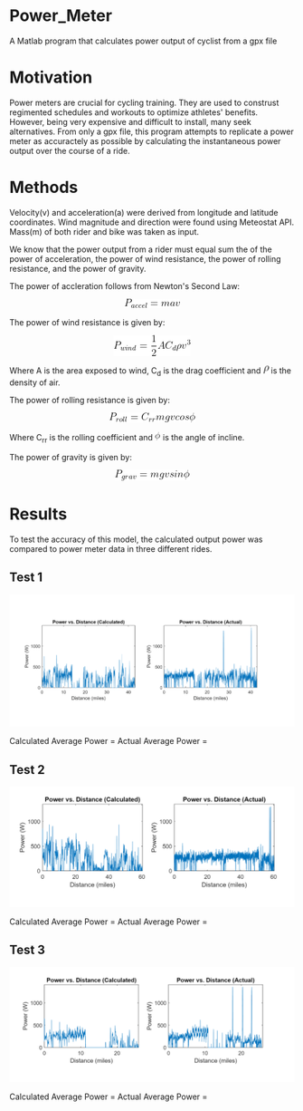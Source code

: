 # Power_Meter
A Matlab program that calculates power output of cyclist from a gpx file

# Motivation
Power meters are crucial for cycling training. They are used to construst regimented schedules and workouts to optimize athletes' benefits. However, being very expensive and difficult to install, many seek alternatives. From only a gpx file, this program attempts to replicate a power meter as accuractely as possible by calculating the instantaneous power output over the course of a ride. 

# Methods
Velocity(v) and acceleration(a) were derived from longitude and latitude coordinates. Wind magnitude and direction were found using Meteostat API. Mass(m) of both rider and bike was taken as input.

We know that the power output from a rider must equal sum the of the power of acceleration, the power of wind resistance, the power of rolling resistance, and the power of gravity. 

The power of accleration follows from Newton's Second Law:
<p align="center"> 
<img src="img/accel.gif">
</p>

The power of wind resistance is given by:
<p align="center"> 
<img src="img/wind.gif">
</p>
Where A is the area exposed to wind, C<sub>d</sub> is the drag coefficient and <img src="img/rho.gif" width="10" /> is the density of air. 

The power of rolling resistance is given by:
<p align="center"> 
<img src="img/roll.gif">
</p>
Where C<sub>rr</sub> is the rolling coefficient and <img src="img/phi.gif" width="10" /> is the angle of incline.

The power of gravity is given by:
<p align="center"> 
<img src="img/grav.gif">
</p>

# Results
To test the accuracy of this model, the calculated output power was compared to power meter data in three different rides.
## Test 1
<p align="center"> 
<img src="img/Test1.PNG">
</p>

Calculated Average Power = 
Actual Average Power = 

## Test 2
<p align="center"> 
<img src="img/Test2.PNG">
</p>

Calculated Average Power = 
Actual Average Power = 

## Test 3
<p align="center"> 
<img src="img/Test3.PNG">
</p>

Calculated Average Power = 
Actual Average Power = 
